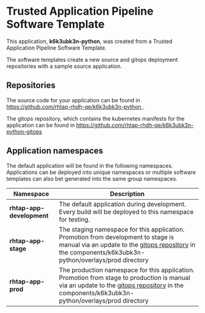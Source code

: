 # Trusted Application Pipeline Software Template

This application, **k6k3ubk3n-python**, was created from a Trusted Application Pipeline Software Template.

The software templates create a new source and gitops deployment repositories with a sample source application. 

## Repositories

The source code for your application can be found in [https://github.com/rhtap-rhdh-qe/k6k3ubk3n-python ](https://github.com/rhtap-rhdh-qe/k6k3ubk3n-python ).
 
The gitops repository, which contains the kubernetes manifests for the application can be found in 
[https://github.com/rhtap-rhdh-qe/k6k3ubk3n-python-gitops ](https://github.com/rhtap-rhdh-qe/k6k3ubk3n-python-gitops ) 

## Application namespaces 

The default application will be found in the following namespaces. Applications can be deployed into unique namespaces or multiple software templates can also bet generated into the same group namespaces.  

|  Namespace   |  Description   |  
| -------- | -------- |   
| **rhtap-app-development** | The default application during development. Every build will be deployed to this namespace for testing. | 
| **rhtap-app-stage** | The staging namespace for this application. Promotion from development to stage is manual via an update to the [gitops repository](https://github.com/rhtap-rhdh-qe/k6k3ubk3n-python-gitops ) in the components/k6k3ubk3n-python/overlays/prod directory |  
| **rhtap-app-prod** | The production namespace for this application. Promotion from stage to production is manual via an update to the [gitops repository](https://github.com/rhtap-rhdh-qe/k6k3ubk3n-python-gitops ) in the components/k6k3ubk3n-python/overlays/prod directory | 